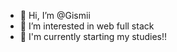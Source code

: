 - 👋 Hi, I’m @Gismii
- 👀 I’m interested in web full stack
- 🌱 I'm currently starting my studies!!



<!---
Gismii/Gismii is a ✨ special ✨ repository because its `README.md` (this file) appears on your GitHub profile.
You can click the Preview link to take a look at your changes.
--->
